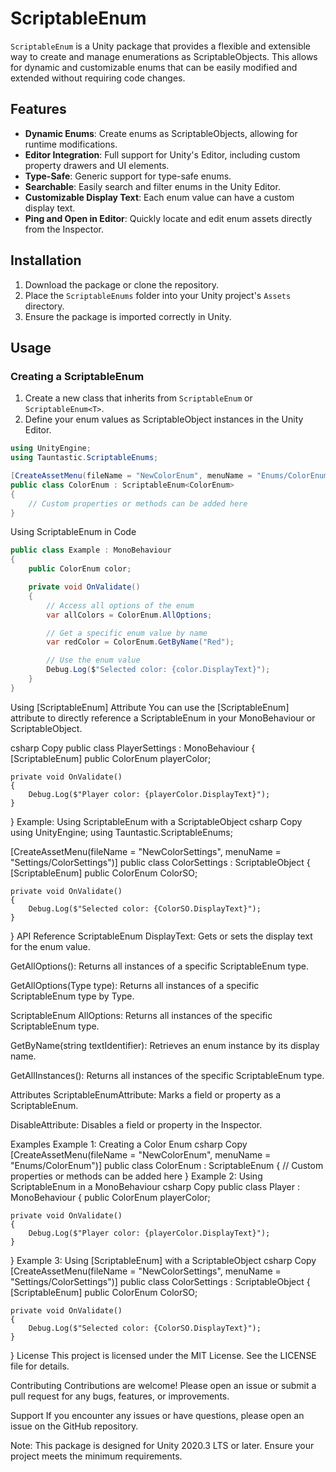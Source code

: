 # ScriptableEnum

`ScriptableEnum` is a Unity package that provides a flexible and extensible way to create and manage enumerations as ScriptableObjects. This allows for dynamic and customizable enums that can be easily modified and extended without requiring code changes.

## Features

- **Dynamic Enums**: Create enums as ScriptableObjects, allowing for runtime modifications.
- **Editor Integration**: Full support for Unity's Editor, including custom property drawers and UI elements.
- **Type-Safe**: Generic support for type-safe enums.
- **Searchable**: Easily search and filter enums in the Unity Editor.
- **Customizable Display Text**: Each enum value can have a custom display text.
- **Ping and Open in Editor**: Quickly locate and edit enum assets directly from the Inspector.

## Installation

1. Download the package or clone the repository.
2. Place the `ScriptableEnums` folder into your Unity project's `Assets` directory.
3. Ensure the package is imported correctly in Unity.

## Usage

### Creating a ScriptableEnum

1. Create a new class that inherits from `ScriptableEnum` or `ScriptableEnum<T>`.
2. Define your enum values as ScriptableObject instances in the Unity Editor.

```csharp
using UnityEngine;
using Tauntastic.ScriptableEnums;

[CreateAssetMenu(fileName = "NewColorEnum", menuName = "Enums/ColorEnum")]
public class ColorEnum : ScriptableEnum<ColorEnum>
{
    // Custom properties or methods can be added here
}
```
Using ScriptableEnum in Code
```csharp
public class Example : MonoBehaviour
{
    public ColorEnum color;

    private void OnValidate()
    {
        // Access all options of the enum
        var allColors = ColorEnum.AllOptions;

        // Get a specific enum value by name
        var redColor = ColorEnum.GetByName("Red");

        // Use the enum value
        Debug.Log($"Selected color: {color.DisplayText}");
    }
}
```
Using [ScriptableEnum] Attribute
You can use the [ScriptableEnum] attribute to directly reference a ScriptableEnum in your MonoBehaviour or ScriptableObject.

csharp
Copy
public class PlayerSettings : MonoBehaviour
{
    [ScriptableEnum]
    public ColorEnum playerColor;

    private void OnValidate()
    {
        Debug.Log($"Player color: {playerColor.DisplayText}");
    }
}
Example: Using ScriptableEnum with a ScriptableObject
csharp
Copy
using UnityEngine;
using Tauntastic.ScriptableEnums;

[CreateAssetMenu(fileName = "NewColorSettings", menuName = "Settings/ColorSettings")]
public class ColorSettings : ScriptableObject
{
    [ScriptableEnum]
    public ColorEnum ColorSO;

    private void OnValidate()
    {
        Debug.Log($"Selected color: {ColorSO.DisplayText}");
    }
}
API Reference
ScriptableEnum
DisplayText: Gets or sets the display text for the enum value.

GetAllOptions<T>(): Returns all instances of a specific ScriptableEnum type.

GetAllOptions(Type type): Returns all instances of a specific ScriptableEnum type by Type.

ScriptableEnum<T>
AllOptions: Returns all instances of the specific ScriptableEnum<T> type.

GetByName(string textIdentifier): Retrieves an enum instance by its display name.

GetAllInstances(): Returns all instances of the specific ScriptableEnum<T> type.

Attributes
ScriptableEnumAttribute: Marks a field or property as a ScriptableEnum.

DisableAttribute: Disables a field or property in the Inspector.

Examples
Example 1: Creating a Color Enum
csharp
Copy
[CreateAssetMenu(fileName = "NewColorEnum", menuName = "Enums/ColorEnum")]
public class ColorEnum : ScriptableEnum<ColorEnum>
{
    // Custom properties or methods can be added here
}
Example 2: Using ScriptableEnum in a MonoBehaviour
csharp
Copy
public class Player : MonoBehaviour
{
    public ColorEnum playerColor;

    private void OnValidate()
    {
        Debug.Log($"Player color: {playerColor.DisplayText}");
    }
}
Example 3: Using [ScriptableEnum] with a ScriptableObject
csharp
Copy
[CreateAssetMenu(fileName = "NewColorSettings", menuName = "Settings/ColorSettings")]
public class ColorSettings : ScriptableObject
{
    [ScriptableEnum]
    public ColorEnum ColorSO;

    private void OnValidate()
    {
        Debug.Log($"Selected color: {ColorSO.DisplayText}");
    }
}
License
This project is licensed under the MIT License. See the LICENSE file for details.

Contributing
Contributions are welcome! Please open an issue or submit a pull request for any bugs, features, or improvements.

Support
If you encounter any issues or have questions, please open an issue on the GitHub repository.

Note: This package is designed for Unity 2020.3 LTS or later. Ensure your project meets the minimum requirements.
